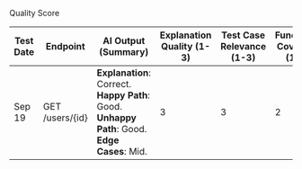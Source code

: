 
Quality Score

| Test Date | Endpoint	       | AI Output<br>(Summary)                                                                                   | 	Explanation<br>Quality (1-3) | 	Test Case<br>Relevance (1-3) | 	Functional<br>Coverage (1-3) | 	Total Score |
|-----------|-----------------|----------------------------------------------------------------------------------------------------------|---------------------------|-------------------------------|-------------------------------|--------------|
| Sep 19    | GET /users/{id} | 	**Explanation**: Correct. <br>**Happy Path**: Good.<br>**Unhappy Path**: Good.<br>**Edge Cases**: Mid.	 | 3                              | 	3                            | 	2                            | 	8/9         | 
